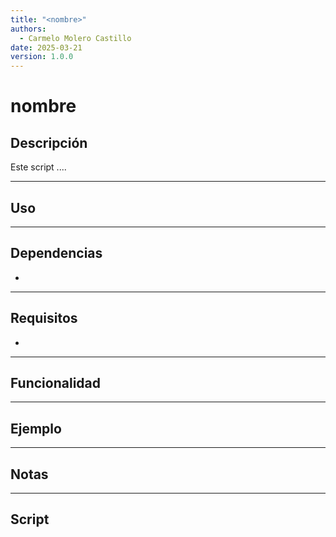```yaml
---
title: "<nombre>"
authors:
  - Carmelo Molero Castillo
date: 2025-03-21
version: 1.0.0
---
```


# nombre

## Descripción
Este script ....

---

## Uso

---

## Dependencias
- 

---

## Requisitos
- 

---

## Funcionalidad

---

## Ejemplo

---

## Notas

---

## Script

```bash

```